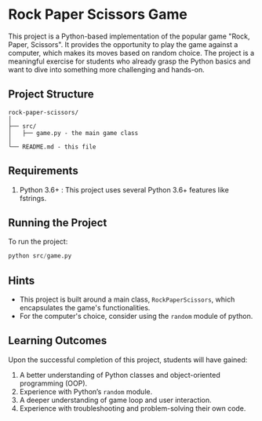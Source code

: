 # Rock Paper Scissors Game

This project is a Python-based implementation of the popular game "Rock, Paper, Scissors". It provides the opportunity to play the game against a computer, which makes its moves based on random choice. The project is a meaningful exercise for students who already grasp the Python basics and want to dive into something more challenging and hands-on.

## Project Structure
```
rock-paper-scissors/
│
├── src/
│   ├── game.py - the main game class
│
└── README.md - this file
```

## Requirements
1. Python 3.6+ : This project uses several Python 3.6+ features like fstrings.

## Running the Project
To run the project:

```python
python src/game.py
```

## Hints
- This project is built around a main class, `RockPaperScissors`, which encapsulates the game's functionalities.
- For the computer's choice, consider using the `random` module of python.

## Learning Outcomes
Upon the successful completion of this project, students will have gained:
1. A better understanding of Python classes and object-oriented programming (OOP).
2. Experience with Python’s `random` module.
3. A deeper understanding of game loop and user interaction.
4. Experience with troubleshooting and problem-solving their own code.
